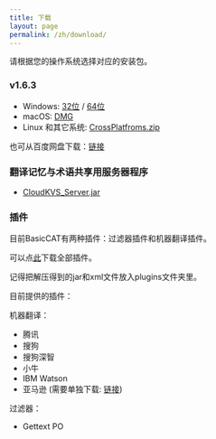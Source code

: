 ```yaml
---
title: 下载
layout: page
permalink: /zh/download/
---
```


请根据您的操作系统选择对应的安装包。

### v1.6.3

* Windows: [32位](https://github.com/xulihang/BasicCAT/releases/download/v1.6.3/BasicCAT-windows-x86.exe) /  [64位](https://github.com/xulihang/BasicCAT/releases/download/v1.6.3/BasicCAT-windows-x64.exe)
* macOS:  [DMG](https://github.com/xulihang/BasicCAT/releases/download/v1.6.3/BasicCAT_mac.dmg)
* Linux 和其它系统:  [CrossPlatfroms.zip](https://github.com/xulihang/BasicCAT/releases/download/v1.6.3/BasicCAT-crossplatforms.zip)

也可从百度网盘下载：[链接](https://pan.baidu.com/s/1HmD4pJ9hIYyK9bnqINtoFQ)


### 翻译记忆与术语共享用服务器程序

*  [CloudKVS_Server.jar](https://github.com/xulihang/BasicCAT/releases/download/v1.2-beta2/CloudKVS_Server.jar)

### 插件

目前BasicCAT有两种插件：过滤器插件和机器翻译插件。

可以点[此](https://github.com/xulihang/BasicCAT/releases/download/plugins/all_plugins.zip)下载全部插件。

记得把解压得到的jar和xml文件放入plugins文件夹里。

目前提供的插件：

机器翻译：

* 腾讯
* 搜狗
* 搜狗深智
* 小牛
* IBM Watson
* 亚马逊 (需要单独下载: [链接](https://github.com/xulihang/BasicCAT/releases/download/plugins/amazon.zip))

过滤器：

* Gettext PO

